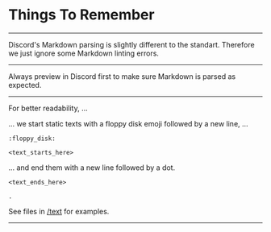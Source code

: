 # Things To Remember

---

Discord's Markdown parsing is slightly different to the standart. Therefore we just ignore some Markdown linting errors.

---

Always preview in Discord first to make sure Markdown is parsed as expected.

---

For better readability, ...

... we start static texts with a floppy disk emoji followed by a new line, ...
```text
:floppy_disk:

<text_starts_here>
```

... and end them with a new line followed by a dot.
```text
<text_ends_here>

.
```

See files in [/text](./text) for examples.

---
